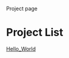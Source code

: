 Project page 

<h1>Project List</h1>

<a href="Hello_World/index.html" target="_blank">Hello_World</a>
